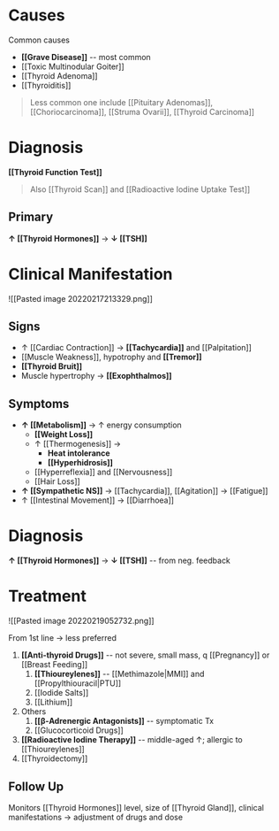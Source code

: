 # Causes
Common causes
- **[[Grave Disease]]** -- most common
- [[Toxic Multinodular Goiter]]
- [[Thyroid Adenoma]]
- [[Thyroiditis]]

> Less common one include [[Pituitary Adenomas]], [[Choriocarcinoma]], [[Struma Ovarii]], [[Thyroid Carcinoma]]

# Diagnosis
**[[Thyroid Function Test]]**

> Also [[Thyroid Scan]] and [[Radioactive Iodine Uptake Test]]

## Primary
**↑ [[Thyroid Hormones]]** → **↓ [[TSH]]**

# Clinical Manifestation

![[Pasted image 20220217213329.png]]

## Signs
- ↑ [[Cardiac Contraction]] → **[[Tachycardia]]** and [[Palpitation]]
- [[Muscle Weakness]], hypotrophy and **[[Tremor]]**
- **[[Thyroid Bruit]]**
- Muscle hypertrophy → **[[Exophthalmos]]**

## Symptoms
- **↑ [[Metabolism]]** → ↑ energy consumption
	- **[[Weight Loss]]**
	- ↑ [[Thermogenesis]] → 
		- **Heat intolerance**
		- **[[Hyperhidrosis]]**
	- [[Hyperreflexia]] and [[Nervousness]]
	- [[Hair Loss]]
- **↑ [[Sympathetic NS]]** → [[Tachycardia]], [[Agitation]] → [[Fatigue]]
- ↑ [[Intestinal Movement]] → [[Diarrhoea]]

# Diagnosis
**↑ [[Thyroid Hormones]]** → **↓ [[TSH]]** -- from neg. feedback

# Treatment

![[Pasted image 20220219052732.png]]

From 1st line → less preferred 
1. **[[Anti-thyroid Drugs]]** -- not severe, small mass, q [[Pregnancy]] or [[Breast Feeding]]
	1. **[[Thioureylenes]]** -- [[Methimazole|MMI]] and [[Propylthiouracil|PTU]]
	2. [[Iodide Salts]]
	3. [[Lithium]]
2. Others
	1. **[[β-Adrenergic Antagonists]]** -- symptomatic Tx
	2. [[Glucocorticoid Drugs]]
3. **[[Radioactive Iodine Therapy]]** -- middle-aged ↑; allergic to [[Thioureylenes]]
4. [[Thyroidectomy]]

## Follow Up
Monitors [[Thyroid Hormones]] level, size of [[Thyroid Gland]], clinical manifestations → adjustment of drugs and dose